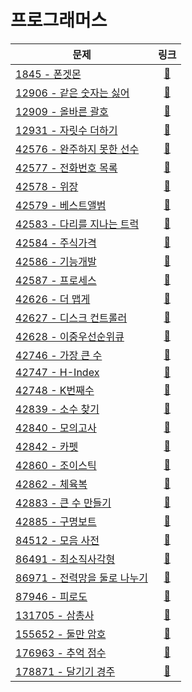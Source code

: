 # 프로그래머스

| 문제                             |                                   링크                                   |
|--------------------------------|:----------------------------------------------------------------------:|
| [1845 - 폰겟몬](./1845)           |  [🔗](https://school.programmers.co.kr/learn/courses/30/lessons/1845)  |
| [12906 - 같은 숫자는 싫어](./12906)   | [🔗](https://school.programmers.co.kr/learn/courses/30/lessons/12906)  |
| [12909 - 올바른 괄호](./12909)      | [🔗](https://school.programmers.co.kr/learn/courses/30/lessons/12909)  |
| [12931 - 자릿수 더하기](./12931)     | [🔗](https://school.programmers.co.kr/learn/courses/30/lessons/12931)  |
| [42576 - 완주하지 못한 선수](./42576)  | [🔗](https://school.programmers.co.kr/learn/courses/30/lessons/42576)  |
| [42577 - 전화번호 목록](./42577)     | [🔗](https://school.programmers.co.kr/learn/courses/30/lessons/42577)  |
| [42578 - 위장](./42578)          | [🔗](https://school.programmers.co.kr/learn/courses/30/lessons/42578)  |
| [42579 - 베스트앨범](./42579)       | [🔗](https://school.programmers.co.kr/learn/courses/30/lessons/42579)  |
| [42583 - 다리를 지나는 트럭](./42583)  | [🔗](https://school.programmers.co.kr/learn/courses/30/lessons/42583)  |
| [42584 - 주식가격](./42584)        | [🔗](https://school.programmers.co.kr/learn/courses/30/lessons/42584)  |
| [42586 - 기능개발](./42586)        | [🔗](https://school.programmers.co.kr/learn/courses/30/lessons/42586)  |
| [42587 - 프로세스](./42587)        | [🔗](https://school.programmers.co.kr/learn/courses/30/lessons/42587)  |
| [42626 - 더 맵게](./42626)        | [🔗](https://school.programmers.co.kr/learn/courses/30/lessons/42626)  |
| [42627 - 디스크 컨트롤러](./42627)    | [🔗](https://school.programmers.co.kr/learn/courses/30/lessons/42627)  |
| [42628 - 이중우선순위큐](./42628)     | [🔗](https://school.programmers.co.kr/learn/courses/30/lessons/42628)  |
| [42746 - 가장 큰 수](./42746)      | [🔗](https://school.programmers.co.kr/learn/courses/30/lessons/42746)  |
| [42747 - H-Index](./42747)     | [🔗](https://school.programmers.co.kr/learn/courses/30/lessons/42747)  |
| [42748 - K번째수](./42748)        | [🔗](https://school.programmers.co.kr/learn/courses/30/lessons/42748)  |
| [42839 - 소수 찾기](./42839)       | [🔗](https://school.programmers.co.kr/learn/courses/30/lessons/42839)  |
| [42840 - 모의고사](./42840)        | [🔗](https://school.programmers.co.kr/learn/courses/30/lessons/42840)  |
| [42842 - 카펫](./42842)          | [🔗](https://school.programmers.co.kr/learn/courses/30/lessons/42842)  |
| [42860 - 조이스틱](./42860)        | [🔗](https://school.programmers.co.kr/learn/courses/30/lessons/42860)  |
| [42862 - 체육복](./42862)         | [🔗](https://school.programmers.co.kr/learn/courses/30/lessons/42862)  |
| [42883 - 큰 수 만들기](./42883)     | [🔗](https://school.programmers.co.kr/learn/courses/30/lessons/42883)  |
| [42885 - 구명보트](./42885)        | [🔗](https://school.programmers.co.kr/learn/courses/30/lessons/42885)  |
| [84512 - 모음 사전](./84512)       | [🔗](https://school.programmers.co.kr/learn/courses/30/lessons/84512)  |
| [86491 - 최소직사각형](./86491)      | [🔗](https://school.programmers.co.kr/learn/courses/30/lessons/86491)  |
| [86971 - 전력망을 둘로 나누기](./86971) | [🔗](https://school.programmers.co.kr/learn/courses/30/lessons/86971)  |
| [87946 - 피로도](./87946)         | [🔗](https://school.programmers.co.kr/learn/courses/30/lessons/87946)  |
| [131705 - 삼총사](./131705)       | [🔗](https://school.programmers.co.kr/learn/courses/30/lessons/131705) |
| [155652 - 둘만 암호](./155652)     | [🔗](https://school.programmers.co.kr/learn/courses/30/lessons/155652) |
| [176963 - 추억 점수](./176963)     | [🔗](https://school.programmers.co.kr/learn/courses/30/lessons/176963) |
| [178871 - 달기기 경주](./178871)    | [🔗](https://school.programmers.co.kr/learn/courses/30/lessons/178871) |
